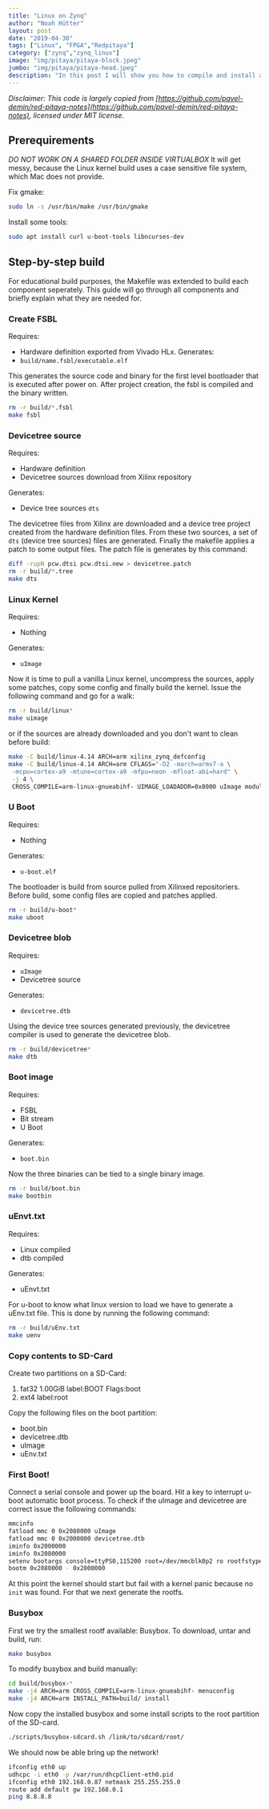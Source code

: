 ```yaml
---
title: "Linux on Zynq"
author: "Noah Hütter"
layout: post
date: "2019-04-30"
tags: ["Linux", "FPGA","Redpitaya"]
category: ["zynq","zynq_linux"]
image: "img/pitaya/pitaya-block.jpeg"
jumbo: "img/pitaya/pitaya-head.jpeg"
description: "In this post I will show you how to compile and install a vanilla Linux kernel and root file system on Zynq SoC."
---
```


_Disclaimer: This code is largely copied from [https://github.com/pavel-demin/red-pitaya-notes](https://github.com/pavel-demin/red-pitaya-notes), licensed under MIT license._

## Prerequirements
*DO NOT WORK ON A SHARED FOLDER INSIDE VIRTUALBOX*
It will get messy, because the Linux kernel build uses a case sensitive file system, which Mac does not provide.

Fix gmake:
```bash
sudo ln -s /usr/bin/make /usr/bin/gmake
```

Install some tools:
```bash
sudo apt install curl u-boot-tools libncurses-dev
```

## Step-by-step build
For educational build purposes, the Makefile was extended to build each component seperately.
This guide will go through all components and briefly explain what they are needed for.

### Create FSBL
Requires: 
- Hardware definition exported from Vivado HLx.
Generates: 
- `build/name.fsbl/executable.elf`

This generates the source code and binary for the first level bootloader that is executed after power on.
After project creation, the fsbl is compiled and the binary written.

```bash
rm -r build/*.fsbl
make fsbl
```

### Devicetree source
Requires: 
- Hardware definition
- Devicetree sources download from Xilinx repository

Generates:
- Device tree sources `dts`

The devicetree files from Xilinx are downloaded and a device tree project created from the hardware definition files. 
From these two sources, a set of `dts` (device tree sources) files are generated.
Finally the makefile applies a patch to some output files.
The patch file is generates by this command:
```bash
diff -rupN pcw.dtsi pcw.dtsi.new > devicetree.patch
rm -r build/*.tree
make dts
```

### Linux Kernel
Requires: 
- Nothing

Generates:
- `uImage`

Now it is time to pull a vanilla Linux kernel, uncompress the sources, apply some patches, copy some config and finally build the kernel. Issue the following command and go for a walk:

```bash
rm -r build/linux*
make uimage
```

or if the sources are already downloaded and you don't want to clean before build:
```bash
make -C build/linux-4.14 ARCH=arm xilinx_zynq_defconfig
make -C build/linux-4.14 ARCH=arm CFLAGS="-O2 -march=armv7-a \
 -mcpu=cortex-a9 -mtune=cortex-a9 -mfpu=neon -mfloat-abi=hard" \
 -j 4 \
 CROSS_COMPILE=arm-linux-gnueabihf- UIMAGE_LOADADDR=0x8000 uImage modules
```

### U Boot
Requires: 
- Nothing

Generates:
- `u-boot.elf`

The bootloader is build from source pulled from Xilinxed repositoriers.
Before build, some config files are copied and patches applied.

```bash
rm -r build/u-boot*
make uboot
```

### Devicetree blob
Requires: 
- `uImage`
- Devicetree source

Generates:
- `devicetree.dtb`

Using the device tree sources generated previously, the devicetree compiler is used to generate the devicetree blob.

```bash
rm -r build/devicetree*
make dtb
```

### Boot image
Requires: 
- FSBL
- Bit stream
- U Boot

Generates:
- `boot.bin`

Now the three binaries can be tied to a single binary image.

```bash
rm -r build/boot.bin
make bootbin
```
### uEnvt.txt
Requires: 
- Linux compiled
- dtb compiled

Generates:
- uEnvt.txt

For u-boot to know what linux version to load we have to generate a uEnv.txt file.
This is done by running the following command:

```bash
rm -r build/uEnv.txt
make uenv
```

### Copy contents to SD-Card

Create two partitions on a SD-Card:
1. fat32 1.00GiB label:BOOT Flags:boot
2. ext4 label:root

Copy the following files on the boot partition:
- boot.bin
- devicetree.dtb
- uImage
- uEnv.txt

### First Boot!
Connect a serial console and power up the board.
Hit a key to interrupt u-boot automatic boot process.
To check if the uImage and devicetree are correct issue the following commands:
```bash
mmcinfo
fatload mmc 0 0x2080000 uImage
fatload mmc 0 0x2000000 devicetree.dtb
iminfo 0x2000000
iminfo 0x2080000
setenv bootargs console=ttyPS0,115200 root=/dev/mmcblk0p2 ro rootfstype=ext4 earlyprintk rootwait
bootm 0x2080000 - 0x2000000
```

At this point the kernel should start but fail with a kernel panic because no `init` was found.
For that we next generate the rootfs.

### Busybox
First we try the smallest rootf available: Busybox.
To download, untar and build, run:

```bash
make busybox
```

To modify busybox and build manually:
```bash
cd build/busybox-*
make -j4 ARCH=arm CROSS_COMPILE=arm-linux-gnueabihf- menuconfig
make -j4 ARCH=arm INSTALL_PATH=build/ install
```

Now copy the installed busybox and some install scripts to the root partition of the SD-card.

```bash
./scripts/busybox-sdcard.sh /link/to/sdcard/root/
```

We should now be able bring up the network!
```bash
ifconfig eth0 up
udhcpc -i eth0 -p /var/run/dhcpClient-eth0.pid
ifconfig eth0 192.168.0.87 netmask 255.255.255.0
route add default gw 192.168.0.1
ping 8.8.8.8
```
